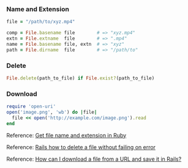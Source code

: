 ### Name and Extension
```ruby
file = "/path/to/xyz.mp4"

comp = File.basename file        # => "xyz.mp4"
extn = File.extname  file        # => ".mp4"
name = File.basename file, extn  # => "xyz"
path = File.dirname  file        # => "/path/to"
```

### Delete
```ruby
File.delete(path_to_file) if File.exist?(path_to_file)
```

### Download
```ruby
require 'open-uri'
open('image.png', 'wb') do |file|
  file << open('http://example.com/image.png').read
end
```

Reference: [Get file name and extension in Ruby](http://stackoverflow.com/questions/20793180/get-file-name-and-extension-in-ruby)

Reference: [Rails how to delete a file without failing on error](http://stackoverflow.com/questions/12808988/rails-how-to-delete-a-file-without-failing-on-error)

Reference: [How can I download a file from a URL and save it in Rails?](http://stackoverflow.com/questions/2515931/how-can-i-download-a-file-from-a-url-and-save-it-in-rails)